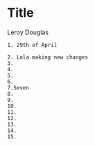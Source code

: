 # Title
Leroy Douglas
```
1. 29th of April

2. Lola making new changes
3.
4.
5.
6.
7.Seven
8.
9.
10.
11.
12.
13.
14.
15.
```
